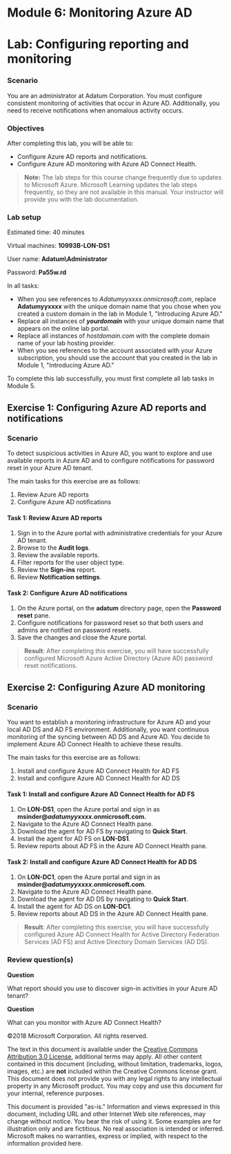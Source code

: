 ﻿# Module 6: Monitoring Azure AD
# Lab: Configuring reporting and monitoring
  
### Scenario
  
You are an administrator at Adatum Corporation. You must configure consistent monitoring of activities that occur in Azure AD. Additionally, you need to receive notifications when anomalous activity occurs.


### Objectives
  
After completing this lab, you will be able to:

-   Configure Azure AD reports and notifications.
-   Configure Azure AD monitoring with Azure AD Connect Health.

>  **Note:** The lab steps for this course change frequently due to updates to Microsoft Azure. Microsoft Learning updates the lab steps frequently, so they are not available in this manual. Your instructor will provide you with the lab documentation.

### Lab setup
  
Estimated time: 40 minutes

Virtual machines:  **10993B-LON-DS1**

User name:  **Adatum\\Administrator**

Password:  **Pa55w.rd**

In all tasks:

-   When you see references to  _Adatumyyxxxx.onmicrosoft.com_, replace  **Adatumyyxxxx** with the unique domain name that you chose when you created a custom domain in the lab in Module 1, "Introducing Azure AD."
-   Replace all instances of  **_yourdomain_** with your unique domain name that appears on the online lab portal.
-   Replace all instances of  _hostdomain.com_ with the complete domain name of your lab hosting provider.
-   When you see references to the account associated with your Azure subscription, you should use the account that you created in the lab in Module 1, "Introducing Azure AD."

To complete this lab successfully, you must first complete all lab tasks in Module 5.


## Exercise 1: Configuring Azure AD reports and notifications
  
### Scenario
  
To detect suspicious activities in Azure AD, you want to explore and use available reports in Azure AD and to configure notifications for password reset in your Azure AD tenant.

The main tasks for this exercise are as follows:

1.   Review Azure AD reports
2.   Configure Azure AD notifications


#### Task 1: Review Azure AD reports
  
1.   Sign in to the Azure portal with administrative credentials for your Azure AD tenant.
2.   Browse to the  **Audit logs**.
3.   Review the available reports.
4.   Filter reports for the user object type.
5.   Review the  **Sign-ins** report.
6.   Review  **Notification settings**.


#### Task 2: Configure Azure AD notifications
  
1.   On the Azure portal, on the  **adatum** directory page, open the **Password reset** pane.
2.   Configure notifications for password reset so that both users and admins are notified on password resets.
3.   Save the changes and close the Azure portal.

>  **Result**: After completing this exercise, you will have successfully configured Microsoft Azure Active Directory (Azure AD) password reset notifications.


## Exercise 2: Configuring Azure AD monitoring
  
### Scenario
  
You want to establish a monitoring infrastructure for Azure AD and your local AD DS and AD FS environment. Additionally, you want continuous monitoring of the syncing between AD DS and Azure AD. You decide to implement Azure AD Connect Health to achieve these results.

The main tasks for this exercise are as follows:

1.   Install and configure Azure AD Connect Health for AD FS
2.   Install and configure Azure AD Connect Health for AD DS


#### Task 1: Install and configure Azure AD Connect Health for AD FS
  
1.   On  **LON-DS1**, open the Azure portal and sign in as  **msinder@_adatumyyxxxx_.onmicrosoft.com.**
2.   Navigate to the Azure AD Connect Health pane.
3.   Download the agent for AD FS by navigating to  **Quick Start**.
4.   Install the agent for AD FS on  **LON-DS1**.
5.   Review reports about AD FS in the Azure AD Connect Health pane.


#### Task 2: Install and configure Azure AD Connect Health for AD DS
  
1.   On  **LON-DC1**, open the Azure portal and sign in as  **msinder@_adatumyyxxxx_.onmicrosoft.com**.
2.   Navigate to the Azure AD Connect Health pane.
3.   Download the agent for AD DS by navigating to  **Quick Start**.
4.   Install the agent for AD DS on  **LON-DC1**.
5.   Review reports about AD DS in the Azure AD Connect Health pane. 

>  **Result**: After completing this exercise, you will have successfully configured Azure AD Connect Health for Active Directory Federation Services (AD FS) and Active Directory Domain Services (AD DS).

  
### Review question(s)

**Question** 

What report should you use to discover sign-in activities in your Azure AD tenant?

**Question** 

What can you monitor with Azure AD Connect Health?


©2018 Microsoft Corporation. All rights reserved.

The text in this document is available under the [Creative Commons Attribution 3.0 License](https://creativecommons.org/licenses/by/3.0/legalcode "Creative Commons Attribution 3.0 License"), additional terms may apply.  All other content contained in this document (including, without limitation, trademarks, logos, images, etc.) are **not** included within the Creative Commons license grant.  This document does not provide you with any legal rights to any intellectual property in any Microsoft product. You may copy and use this document for your internal, reference purposes.

This document is provided "as-is." Information and views expressed in this document, including URL and other Internet Web site references, may change without notice. You bear the risk of using it. Some examples are for illustration only and are fictitious. No real association is intended or inferred. Microsoft makes no warranties, express or implied, with respect to the information provided here.

  